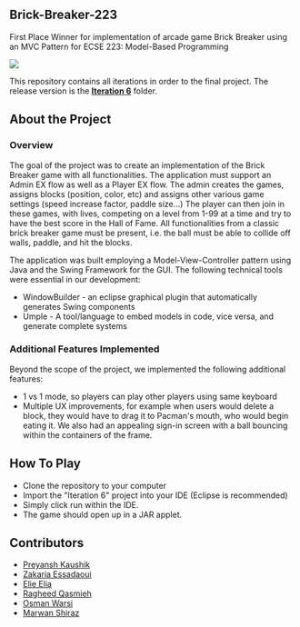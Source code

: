## Brick-Breaker-223
First Place Winner for implementation of arcade game Brick Breaker using an MVC Pattern for ECSE 223: Model-Based Programming

<img src = "https://user-images.githubusercontent.com/1579701/58526157-1513a100-819c-11e9-8316-2d35cf688d94.png">

This repository contains all iterations in order to the final project. The release version is the <b><u>Iteration 6</b></u> folder. 

## About the Project

### Overview

The goal of the project was to create an implementation of the Brick Breaker game with all functionalities. The application must support an Admin EX flow as well as a Player EX flow. The admin creates the games, assigns blocks (position, color, etc) and assigns other various game settings (speed increase factor, paddle size...) The player can then join in these games, with lives, competing on a level from 1-99 at a time and try to have the best score in the Hall of Fame. All functionalities from a classic brick breaker game must be present, i.e. the ball must be able to collide off walls, paddle, and hit the blocks. 

The application was built employing a Model-View-Controller pattern using Java and the Swing Framework for the GUI. The following technical tools were essential in our development: 
* WindowBuilder - an eclipse graphical plugin that automatically generates Swing components
* Umple - A tool/language to embed models in code, vice versa, and generate complete systems

### Additional Features Implemented
Beyond the scope of the project, we implemented the following additional features: 

* 1 vs 1 mode, so players can play other players using same keyboard
* Multiple UX improvements, for example when users would delete a block, they would have to drag it to Pacman's mouth, who would begin eating it. We also had an appealing sign-in screen with a ball bouncing within the containers of the frame.

## How To Play

* Clone the repository to your computer
* Import the "Iteration 6" project into your IDE (Eclipse is recommended)
* Simply click run within the IDE. 
* The game should open up in a JAR applet.

## Contributors

* <a href="(https://github.com/preyansh98/Brick-Breaker-223/commits?author=preyansh98)">Preyansh Kaushik</a>
* <a href="(https://github.com/preyansh98/Brick-Breaker-223/commits?author=zakessad)">Zakaria Essadaoui </a>
* <a href="(https://github.com/preyansh98/Brick-Breaker-223/commits?author=Elie-Elia)">Elie Elia</a>
* <a href="(https://github.com/preyansh98/Brick-Breaker-223/commits?author=rqasmi)">Ragheed Qasmieh</a>
* <a href="(https://github.com/preyansh98/Brick-Breaker-223/commits?author=osmanvee)">Osman Warsi</a>
* <a href="(https://github.com/preyansh98/Brick-Breaker-223/commits?author=marw12)">Marwan Shiraz</a>



